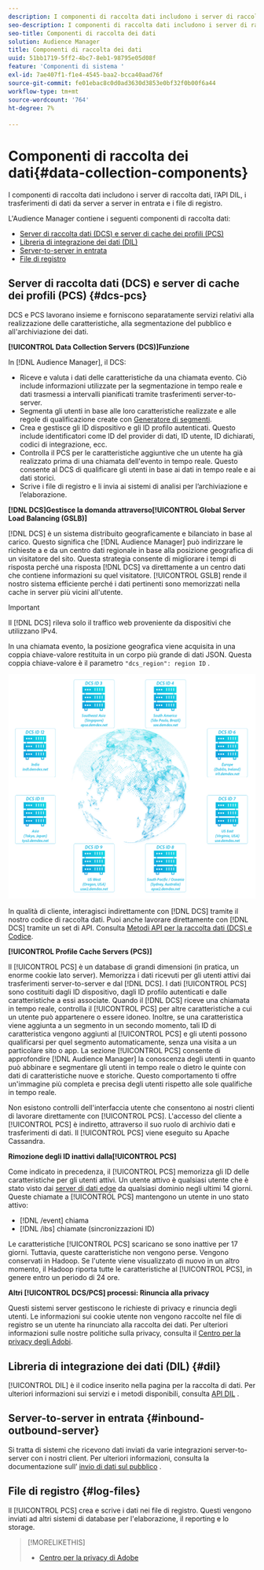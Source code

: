 ```yaml
---
description: I componenti di raccolta dati includono i server di raccolta dati, l’API DIL, i trasferimenti di dati da server a server in entrata e i file di registro.
seo-description: I componenti di raccolta dati includono i server di raccolta dati, l’API DIL, i trasferimenti di dati da server a server in entrata e i file di registro.
seo-title: Componenti di raccolta dei dati
solution: Audience Manager
title: Componenti di raccolta dei dati
uuid: 51bb1719-5ff2-4bc7-8eb1-98795e05d08f
feature: 'Componenti di sistema '
exl-id: 7ae407f1-f1e4-4545-baa2-bcca40aad76f
source-git-commit: fe01ebac8c0d0ad3630d3853e0bf32f0b00f6a44
workflow-type: tm+mt
source-wordcount: '764'
ht-degree: 7%

---
```


# Componenti di raccolta dei dati{#data-collection-components}

I componenti di raccolta dati includono i server di raccolta dati, l’API DIL, i trasferimenti di dati da server a server in entrata e i file di registro.

<!-- 

c_compcollect.xml

 -->

L&#39;Audience Manager contiene i seguenti componenti di raccolta dati:

* [Server di raccolta dati (DCS) e server di cache dei profili (PCS)](../../reference/system-components/components-data-collection.md#dcs-pcs)
* [Libreria di integrazione dei dati (DIL)](../../reference/system-components/components-data-collection.md#dil)
* [Server-to-server in entrata](../../reference/system-components/components-data-collection.md#inbound-outbound-server)
* [File di registro](../../reference/system-components/components-data-collection.md#log-files)

## Server di raccolta dati (DCS) e server di cache dei profili (PCS) {#dcs-pcs}

DCS e PCS lavorano insieme e forniscono separatamente servizi relativi alla realizzazione delle caratteristiche, alla segmentazione del pubblico e all&#39;archiviazione dei dati.

**[!UICONTROL Data Collection Servers (DCS)]Funzione**

In [!DNL Audience Manager], il DCS:

* Riceve e valuta i dati delle caratteristiche da una chiamata evento. Ciò include informazioni utilizzate per la segmentazione in tempo reale e dati trasmessi a intervalli pianificati tramite trasferimenti server-to-server.
* Segmenta gli utenti in base alle loro caratteristiche realizzate e alle regole di qualificazione create con [Generatore di segmenti](../../features/segments/segment-builder.md).
* Crea e gestisce gli ID dispositivo e gli ID profilo autenticati. Questo include identificatori come ID del provider di dati, ID utente, ID dichiarati, codici di integrazione, ecc.
* Controlla il PCS per le caratteristiche aggiuntive che un utente ha già realizzato prima di una chiamata dell&#39;evento in tempo reale. Questo consente al DCS di qualificare gli utenti in base ai dati in tempo reale e ai dati storici.
* Scrive i file di registro e li invia ai sistemi di analisi per l’archiviazione e l’elaborazione.

**[!DNL DCS]Gestisce la domanda attraverso[!UICONTROL Global Server Load Balancing (GSLB)]**

[!DNL DCS] è un sistema distribuito geograficamente e bilanciato in base al carico. Questo significa che [!DNL Audience Manager] può indirizzare le richieste a e da un centro dati regionale in base alla posizione geografica di un visitatore del sito. Questa strategia consente di migliorare i tempi di risposta perché una risposta [!DNL DCS] va direttamente a un centro dati che contiene informazioni su quel visitatore. [!UICONTROL GSLB] rende il nostro sistema efficiente perché i dati pertinenti sono memorizzati nella cache in server più vicini all&#39;utente.

>[!IMPORTANT]
>
>Il [!DNL DCS] rileva solo il traffico web proveniente da dispositivi che utilizzano IPv4.

In una chiamata evento, la posizione geografica viene acquisita in una coppia chiave-valore restituita in un corpo più grande di dati JSON. Questa coppia chiave-valore è il parametro `"dcs_region": region ID` .

![](assets/dcs-map.png)

In qualità di cliente, interagisci indirettamente con [!DNL DCS] tramite il nostro codice di raccolta dati. Puoi anche lavorare direttamente con [!DNL DCS] tramite un set di API. Consulta [Metodi API per la raccolta dati (DCS) e Codice](../../api/dcs-intro/dcs-event-calls/dcs-event-calls.md).

**[!UICONTROL Profile Cache Servers (PCS)]**

Il [!UICONTROL PCS] è un database di grandi dimensioni (in pratica, un enorme cookie lato server). Memorizza i dati ricevuti per gli utenti attivi dai trasferimenti server-to-server e dal [!DNL DCS]. I dati [!UICONTROL PCS] sono costituiti dagli ID dispositivo, dagli ID profilo autenticati e dalle caratteristiche a essi associate. Quando il [!DNL DCS] riceve una chiamata in tempo reale, controlla il [!UICONTROL PCS] per altre caratteristiche a cui un utente può appartenere o essere idoneo. Inoltre, se una caratteristica viene aggiunta a un segmento in un secondo momento, tali ID di caratteristica vengono aggiunti al [!UICONTROL PCS] e gli utenti possono qualificarsi per quel segmento automaticamente, senza una visita a un particolare sito o app. La sezione [!UICONTROL PCS] consente di approfondire [!DNL Audience Manager] la conoscenza degli utenti in quanto può abbinare e segmentare gli utenti in tempo reale o dietro le quinte con dati di caratteristiche nuove e storiche. Questo comportamento ti offre un&#39;immagine più completa e precisa degli utenti rispetto alle sole qualifiche in tempo reale.

Non esistono controlli dell&#39;interfaccia utente che consentono ai nostri clienti di lavorare direttamente con [!UICONTROL PCS]. L&#39;accesso del cliente a [!UICONTROL PCS] è indiretto, attraverso il suo ruolo di archivio dati e trasferimenti di dati. Il [!UICONTROL PCS] viene eseguito su Apache Cassandra.

**Rimozione degli ID inattivi dalla[!UICONTROL PCS]**

Come indicato in precedenza, il [!UICONTROL PCS] memorizza gli ID delle caratteristiche per gli utenti attivi. Un utente attivo è qualsiasi utente che è stato visto dai [server di dati edge](../../reference/system-components/components-edge.md) da qualsiasi dominio negli ultimi 14 giorni. Queste chiamate a [!UICONTROL PCS] mantengono un utente in uno stato attivo:

* [!DNL /event] chiama
* [!DNL /ibs] chiamate (sincronizzazioni ID)

<!-- 

Removed /dpm calls from the bulleted list. /dpm calls have been deprecated.

 -->

Le caratteristiche [!UICONTROL PCS] scaricano se sono inattive per 17 giorni. Tuttavia, queste caratteristiche non vengono perse. Vengono conservati in Hadoop. Se l&#39;utente viene visualizzato di nuovo in un altro momento, il Hadoop riporta tutte le caratteristiche al [!UICONTROL PCS], in genere entro un periodo di 24 ore.

**Altri  [!UICONTROL DCS/PCS] processi: Rinuncia alla privacy**

Questi sistemi server gestiscono le richieste di privacy e rinuncia degli utenti. Le informazioni sui cookie utente non vengono raccolte nel file di registro se un utente ha rinunciato alla raccolta dei dati. Per ulteriori informazioni sulle nostre politiche sulla privacy, consulta il [Centro per la privacy degli Adobi](https://www.adobe.com/it/privacy/advertising-services.html).

## Libreria di integrazione dei dati (DIL) {#dil}

[!UICONTROL DIL] è il codice inserito nella pagina per la raccolta di dati. Per ulteriori informazioni sui servizi e i metodi disponibili, consulta [API DIL](../../dil/dil-overview.md) .

## Server-to-server in entrata {#inbound-outbound-server}

Si tratta di sistemi che ricevono dati inviati da varie integrazioni server-to-server con i nostri client. Per ulteriori informazioni, consulta la documentazione sull’ [invio di dati sul pubblico](/help/using/integration/sending-audience-data/real-time-data-integration/real-time-tech-specs.md) .

## File di registro {#log-files}

Il [!UICONTROL PCS] crea e scrive i dati nei file di registro. Questi vengono inviati ad altri sistemi di database per l&#39;elaborazione, il reporting e lo storage.

>[!MORELIKETHIS]
>
>* [Centro per la privacy di Adobe](https://www.adobe.com/it/privacy.html)

